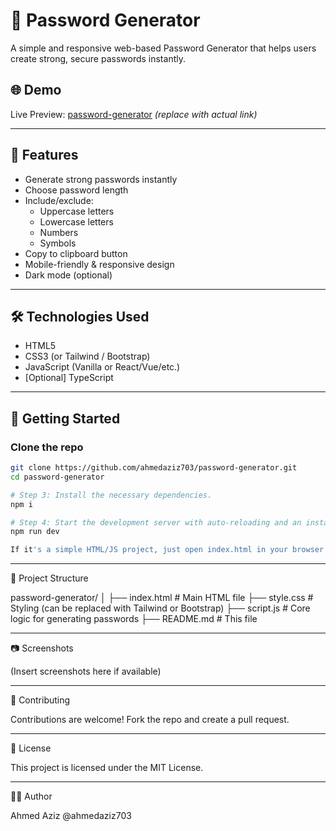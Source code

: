 # 🔐 Password Generator

A simple and responsive web-based Password Generator that helps users create strong, secure passwords instantly.

## 🌐 Demo
Live Preview: [password-generator](https://password-generator.vercel.app) *(replace with actual link)*

---

## 📌 Features

- Generate strong passwords instantly
- Choose password length
- Include/exclude:
  - Uppercase letters
  - Lowercase letters
  - Numbers
  - Symbols
- Copy to clipboard button
- Mobile-friendly & responsive design
- Dark mode (optional)

---

## 🛠️ Technologies Used

- HTML5
- CSS3 (or Tailwind / Bootstrap)
- JavaScript (Vanilla or React/Vue/etc.)
- [Optional] TypeScript

---

## 🚀 Getting Started

### Clone the repo

```bash
git clone https://github.com/ahmedaziz703/password-generator.git
cd password-generator

# Step 3: Install the necessary dependencies.
npm i

# Step 4: Start the development server with auto-reloading and an instant preview.
npm run dev

If it's a simple HTML/JS project, just open index.html in your browser.

```
---

📁 Project Structure

password-generator/
│
├── index.html         # Main HTML file
├── style.css          # Styling (can be replaced with Tailwind or Bootstrap)
├── script.js          # Core logic for generating passwords
├── README.md          # This file

---

📷 Screenshots

(Insert screenshots here if available)

---

🤝 Contributing

Contributions are welcome! Fork the repo and create a pull request.

---

📝 License

This project is licensed under the MIT License.

---

👨‍💻 Author

Ahmed Aziz
@ahmedaziz703